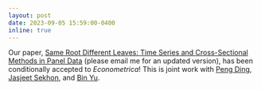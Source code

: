 ```yaml
---
layout: post
date: 2023-09-05 15:59:00-0400
inline: true
---
```


Our paper, [Same Root Different Leaves: Time Series and Cross-Sectional Methods in Panel Data](https://arxiv.org/pdf/2207.14481.pdf) (please email me for an updated version), has been conditionally accepted to *Econometrica*! This is joint work with [Peng Ding](https://sites.google.com/site/pengdingpku/), [Jasjeet Sekhon](https://statistics.yale.edu/people/jas-sekhon), and [Bin Yu](https://binyu.stat.berkeley.edu/).